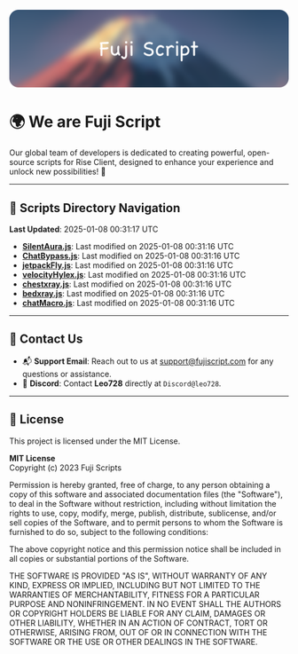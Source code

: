 ![Banner](.github/b.webp)

# 🌍 **We are Fuji Script**

Our global team of developers is dedicated to creating powerful, open-source scripts for Rise Client, designed to enhance your experience and unlock new possibilities! 🌟

---
<!-- SCRIPTS_NAVIGATION_START -->
## 📂 **Scripts Directory Navigation**

**Last Updated**: 2025-01-08 00:31:17 UTC

- **[SilentAura.js](scripts/SilentAura.js)**: Last modified on 2025-01-08 00:31:16 UTC
- **[ChatBypass.js](scripts/ChatBypass.js)**: Last modified on 2025-01-08 00:31:16 UTC
- **[jetpackFly.js](scripts/jetpackFly.js)**: Last modified on 2025-01-08 00:31:16 UTC
- **[velocityHylex.js](scripts/velocityHylex.js)**: Last modified on 2025-01-08 00:31:16 UTC
- **[chestxray.js](scripts/chestxray.js)**: Last modified on 2025-01-08 00:31:16 UTC
- **[bedxray.js](scripts/bedxray.js)**: Last modified on 2025-01-08 00:31:16 UTC
- **[chatMacro.js](scripts/chatMacro.js)**: Last modified on 2025-01-08 00:31:16 UTC

<!-- SCRIPTS_NAVIGATION_END -->

---

## 💬 **Contact Us**  
- 📬 **Support Email**: Reach out to us at [support@fujiscript.com](mailto:support@fujiscript.com) for any questions or assistance.  
- 💬 **Discord**: Contact **Leo728** directly at `Discord@leo728`.

---

## 📜 **License**

This project is licensed under the MIT License.  

**MIT License**  
Copyright (c) 2023 Fuji Scripts  

Permission is hereby granted, free of charge, to any person obtaining a copy of this software and associated documentation files (the "Software"), to deal in the Software without restriction, including without limitation the rights to use, copy, modify, merge, publish, distribute, sublicense, and/or sell copies of the Software, and to permit persons to whom the Software is furnished to do so, subject to the following conditions:  

The above copyright notice and this permission notice shall be included in all copies or substantial portions of the Software.  

THE SOFTWARE IS PROVIDED "AS IS", WITHOUT WARRANTY OF ANY KIND, EXPRESS OR IMPLIED, INCLUDING BUT NOT LIMITED TO THE WARRANTIES OF MERCHANTABILITY, FITNESS FOR A PARTICULAR PURPOSE AND NONINFRINGEMENT. IN NO EVENT SHALL THE AUTHORS OR COPYRIGHT HOLDERS BE LIABLE FOR ANY CLAIM, DAMAGES OR OTHER LIABILITY, WHETHER IN AN ACTION OF CONTRACT, TORT OR OTHERWISE, ARISING FROM, OUT OF OR IN CONNECTION WITH THE SOFTWARE OR THE USE OR OTHER DEALINGS IN THE SOFTWARE.  
